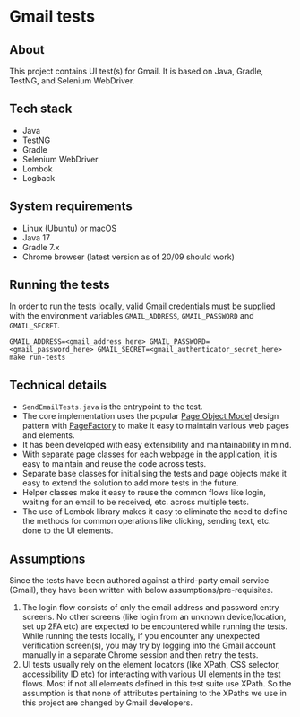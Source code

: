 # Gmail tests

## About

This project contains UI test(s) for Gmail. It is based on Java, Gradle, TestNG, and Selenium WebDriver.

## Tech stack
- Java
- TestNG
- Gradle
- Selenium WebDriver
- Lombok
- Logback

## System requirements
- Linux (Ubuntu) or macOS
- Java 17
- Gradle 7.x
- Chrome browser (latest version as of 20/09 should work)

## Running the tests
In order to run the tests locally, valid Gmail credentials must be supplied with the environment variables `GMAIL_ADDRESS`, `GMAIL_PASSWORD` and `GMAIL_SECRET`.

```
GMAIL_ADDRESS=<gmail_address_here> GMAIL_PASSWORD=<gmail_password_here> GMAIL_SECRET=<gmail_authenticator_secret_here> make run-tests
```

## Technical details
- `SendEmailTests.java` is the entrypoint to the test.
- The core implementation uses the popular [Page Object Model](https://www.selenium.dev/documentation/test_practices/encouraged/page_object_models/) design pattern with [PageFactory](https://www.selenium.dev/selenium/docs/api/java/org/openqa/selenium/support/PageFactory.html) to make it easy to maintain various web pages and elements.
- It has been developed with easy extensibility and maintainability in mind.
- With separate page classes for each webpage in the application, it is easy to maintain and reuse the code across tests.
- Separate base classes for initialising the tests and page objects make it easy to extend the solution to add more tests in the future.
- Helper classes make it easy to reuse the common flows like login, waiting for an email to be received, etc. across multiple tests.
- The use of Lombok library makes it easy to eliminate the need to define the methods for common operations like clicking, sending text, etc. done to the UI elements.

## Assumptions
Since the tests have been authored against a third-party email service (Gmail), they have been written with below assumptions/pre-requisites.
1. The login flow consists of only the email address and password entry screens. No other screens (like login from an unknown device/location, set up 2FA etc) are expected to be encountered while running the tests. While running the tests locally, if you encounter any unexpected verification screen(s), you may try by logging into the Gmail account manually in a separate Chrome session and then retry the tests.
2. UI tests usually rely on the element locators (like XPath, CSS selector, accessibility ID etc) for interacting with various UI elements in the test flows. Most if not all elements defined in this test suite use XPath. So the assumption is that none of attributes pertaining to the XPaths we use in this project are changed by Gmail developers.